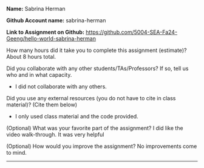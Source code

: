 **Name:** Sabrina Herman

**Github Account name:** sabrina-herman

**Link to Assignment on Github:** https://github.com/5004-SEA-Fa24-Geeng/hello-world-sabrina-herman

How many hours did it take you to complete this assignment (estimate)? About 8 hours total.

Did you collaborate with any other students/TAs/Professors? If so, tell us who and in what
capacity.

* I did not collaborate with any others.
  
Did you use any external resources (you do not have to cite in class material)? (Cite them below)

* I only used class material and the code provided.


(Optional) What was your favorite part of the assignment? I did like the video walk-through. It was very helpful

(Optional) How would you improve the assignment? No improvements come to mind.

---
